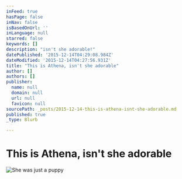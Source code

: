 ```yaml
---
inFeed: true
hasPage: false
inNav: false
isBasedOnUrl: ''
inLanguage: null
starred: false
keywords: []
description: "isn't she adorable!"
datePublished: '2015-12-14T04:29:08.984Z'
dateModified: '2015-12-14T04:27:56.931Z'
title: "This is Athena, isn't she adorable"
author: []
authors: []
publisher:
  name: null
  domain: null
  url: null
  favicon: null
sourcePath: _posts/2015-12-14-this-is-athena-isnt-she-adorable.md
published: true
_type: Blurb

---
```

# This is Athena, isn't she adorable
![She was just a puppy](https://s3-us-west-2.amazonaws.com/the-grid-img/p/02e56b861b6958c14c1039082509a8441b15b368.jpg)